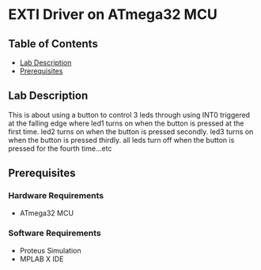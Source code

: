 # EXTI Driver on ATmega32 MCU

## Table of Contents
- [Lab Description](#lab-description)
- [Prerequisites](#prerequisites)


## Lab Description

This is about using a button to control 3 leds through using INT0 triggered at the falling edge
where led1 turns on when the button is pressed at the first time.
led2 turns on when the button is pressed secondly.
led3 turns on when the button is pressed thirdly.
all leds turn off when the button is pressed for the fourth time...etc

## Prerequisites
### Hardware Requirements
- ATmega32 MCU
### Software Requirements
- Proteus Simulation
- MPLAB X IDE

